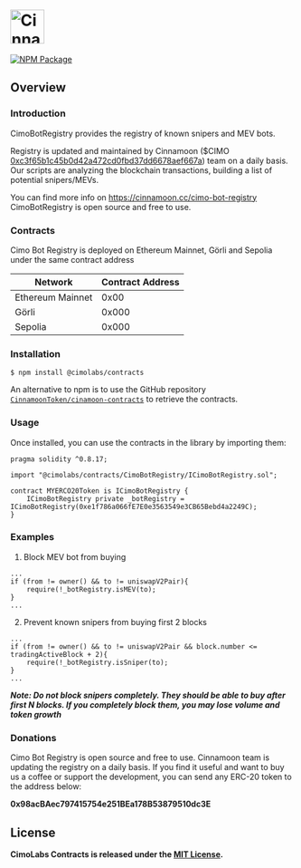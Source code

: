# <img src="https://cinnamoon.cc/images/redesign/logo.png" alt="Cinnamoon" height="60px">

[![NPM Package](https://img.shields.io/npm/v/@cimolabs/contracts.svg)](https://www.npmjs.org/package/@cimolabs/contracts)

## Overview

### Introduction
CimoBotRegistry provides the registry of known snipers and MEV bots.

Registry is updated and maintained by Cinnamoon ($CIMO [0xc3f65b1c45b0d42a472cd0fbd37dd6678aef667a](https://etherscan.io/address/0xc3f65b1c45b0d42a472cd0fbd37dd6678aef667a)) team on a daily basis.
Our scripts are analyzing the blockchain transactions, building a list of potential snipers/MEVs.

You can find more info on https://cinnamoon.cc/cimo-bot-registry
CimoBotRegistry is open source and free to use.


### Contracts
Cimo Bot Registry is deployed on Ethereum Mainnet, Görli and Sepolia under the same contract address

| <b>Network</b>      | <b>Contract Address</b> |
| ----------- | ----------- |
| Ethereum Mainnet      | 0x00       |
| Görli   | 0x000        |
| Sepolia | 0x000       |

### Installation

```
$ npm install @cimolabs/contracts
```

An alternative to npm is to use the GitHub repository [`CinnamoonToken/cinamoon-contracts`](https://github.com/CinnamoonToken/cinamoon-contracts) to retrieve the contracts.

### Usage

Once installed, you can use the contracts in the library by importing them:

```solidity
pragma solidity ^0.8.17;

import "@cimolabs/contracts/CimoBotRegistry/ICimoBotRegistry.sol";

contract MYERCO20Token is ICimoBotRegistry {
    ICimoBotRegistry private _botRegistry = ICimoBotRegistry(0xe1f786a066fE7E0e3563549e3CB65Bebd4a2249C);
}
```

### Examples
1. Block MEV bot from buying

```solidity
...
if (from != owner() && to != uniswapV2Pair){
    require(!_botRegistry.isMEV(to);
}
...
```

2. Prevent known snipers from buying first 2 blocks


```solidity
...
if (from != owner() && to != uniswapV2Pair && block.number <= tradingActiveBlock + 2){
    require(!_botRegistry.isSniper(to);
}
...
```
***Note: Do not block snipers completely. They should be able to buy after first N blocks. If you completely block them, you may lose volume and token growth***

### Donations
Cimo Bot Registry is open source and free to use. Cinnamoon team is updating the registry on a daily basis. If you find it useful and want to buy us a coffee or support the development, you can send any ERC-20 token to the address below:

<b>0x98acBAec797415754e251BEa178B53879510dc3E<b>

## License

CimoLabs Contracts is released under the [MIT License](LICENSE).